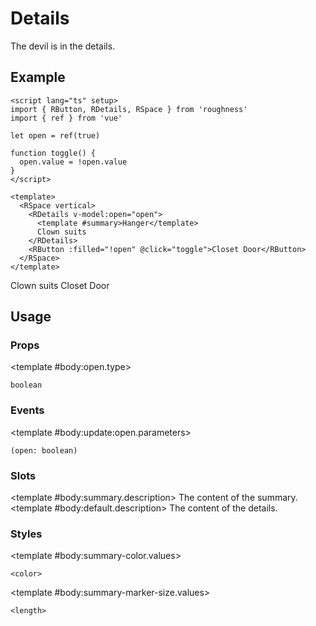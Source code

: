 <script lang="ts" setup>
import { RButton, RDetails, RSpace, RTable } from 'roughness'
import { ref } from 'vue'

let open = ref(true)

function toggle() {
  open.value = !open.value
}
</script>

# Details

The devil is in the details.

## Example

<RDetails>
  <template #summary>Show Code</template>

```vue
<script lang="ts" setup>
import { RButton, RDetails, RSpace } from 'roughness'
import { ref } from 'vue'

let open = ref(true)

function toggle() {
  open.value = !open.value
}
</script>

<template>
  <RSpace vertical>
    <RDetails v-model:open="open">
      <template #summary>Hanger</template>
      Clown suits
    </RDetails>
    <RButton :filled="!open" @click="toggle">Closet Door</RButton>
  </RSpace>
</template>
```

</RDetails>

<RSpace vertical>
  <RDetails v-model:open="open">
    <template #summary>Hanger</template>
    Clown suits
  </RDetails>
  <RButton :filled="!open" @click="toggle">Closet Door</RButton>
</RSpace>

## Usage

### Props

<RSpace overflow>
<RTable
  :columns="['name', 'type', 'default', 'description']"
  :rows="['open']"
>
  <template #body:*.name="{ row }">{{ row }}</template>

  <template #body:open.type>

  `boolean`

  </template>
  <template #body:open.default>

  `false`

  </template>
  <template #body:open.description>
    Whether the details are currently visible.
  </template>
</RTable>
</RSpace>

### Events

<RSpace overflow>
<RTable
  :columns="['name', 'parameters', 'description']"
  :rows="['update:open']"
>
  <template #body:*.name="{ row }">{{ row }}</template>

  <template #body:update:open.parameters>

  `(open: boolean)`

  </template>
  <template #body:update:open.description>
    Callback function triggered when visibility of the details are changed.
  </template>
</RTable>
</RSpace>

### Slots

<RSpace overflow>
<RTable
  :columns="['name', 'parameters', 'description']"
  :rows="['summary', 'default']"
>
  <template #body:*.name="{ row }">{{ row }}</template>

  <template #body:summary.description>
    The content of the summary.
  </template>
  <template #body:default.description>
    The content of the details.
  </template>
</RTable>
</RSpace>

### Styles

<RSpace overflow>
<RTable
  :columns="['name', 'values', 'default', 'description']"
  :rows="['summary-color', 'summary-marker-size']"
>
  <template #body:*.name="{ row }">--r-details-{{ row }}</template>

  <template #body:summary-color.values>

  `<color>`

  </template>
  <template #body:summary-color.default>

  `var(--r-common-text-color)`

  </template>
  <template #body:summary-color.description>
    Color of summary text and marker.
  </template>

  <template #body:summary-marker-size.values>

  `<length>`

  </template>
  <template #body:summary-marker-size.default>

  `var(--r-common-line-height)`

  </template>
  <template #body:summary-marker-size.description>
    Size of the block of summary marker.
  </template>
</RTable>
</RSpace>
